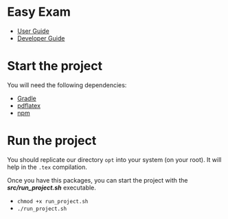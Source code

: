 # Easy Exam
* [User Guide](https://github.com/utec-cs2901-2019-2/easy-exam-group-1-end-game/blob/master/User-Guide/USER_GUIDE.md)
* [Developer Guide](https://github.com/utec-cs2901-2019-2/easy-exam-group-1-end-game/blob/master/Developer-Guide/DEVELOPER_GUIDE.md)


# Start the project
You will need the following dependencies:
 * [Gradle](https://gradle.org/)
 * [pdflatex](https://gist.github.com/rain1024/98dd5e2c6c8c28f9ea9d)
 * [npm](https://www.npmjs.com/)
 
 # Run the project


 
 You should replicate our directory ```opt``` into your system (on your root). It will help in the ```.tex``` compilation.
 
 Once you have this packages, you can start the project with the ***src/run_project.sh*** executable.
 
 * ``` chmod +x run_project.sh ```
 * ``` ./run_project.sh ```
